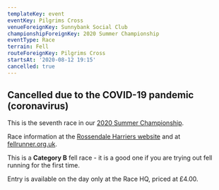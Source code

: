 ```yaml
---
templateKey: event
eventKey: Pilgrims Cross
venueForeignKey: Sunnybank Social Club
championshipForeignKey: 2020 Summer Championship
eventType: Race
terrain: Fell
routeForeignKey: Pilgrims Cross
startsAt: '2020-08-12 19:15'
cancelled: true
---
```

## Cancelled due to the COVID-19 pandemic (coronavirus)

This is the seventh race in our [2020 Summer Championship](/championships/2020-summer-championship/).

Race information at the [Rossendale Harriers website](https://rossendaleharriers.co.uk/races/pilgrims-cross-race/) 
and at [fellrunner.org.uk](https://www.fellrunner.org.uk/races.php?id=6959).

This is a **Category B** fell race - it is a good one if you are trying out fell
running for the first time.

Entry is available on the day only at the Race HQ, priced at £4.00.
